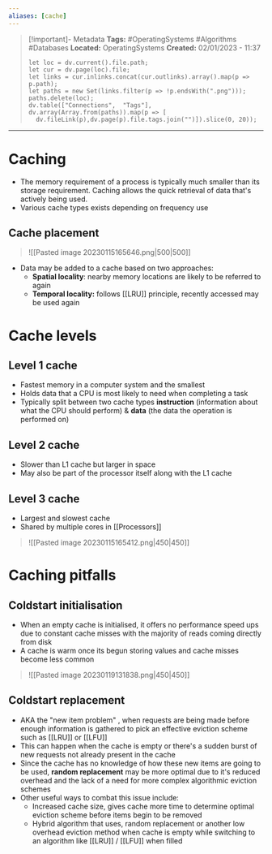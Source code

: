 ```yaml
---
aliases: [cache]
---
```


> [!important]- Metadata
> **Tags:** #OperatingSystems #Algorithms #Databases
> **Located:** OperatingSystems
> **Created:** 02/01/2023 - 11:37
> ```dataviewjs
>let loc = dv.current().file.path;
>let cur = dv.page(loc).file;
>let links = cur.inlinks.concat(cur.outlinks).array().map(p => p.path);
>let paths = new Set(links.filter(p => !p.endsWith(".png")));
>paths.delete(loc);
>dv.table(["Connections",  "Tags"], dv.array(Array.from(paths)).map(p => [
>   dv.fileLink(p),dv.page(p).file.tags.join("")]).slice(0, 20));
> ```

___
# Caching
- The memory requirement of a process is typically much smaller than its storage requirement. Caching allows the quick retrieval of data that's actively being used. 
- Various cache types exists depending on frequency use

## Cache placement

> ![[Pasted image 20230115165646.png|500|500]]

- Data may be added to a cache based on two approaches:
	- **Spatial locality**:  nearby memory locations are likely to be referred to again 
	- **Temporal locality:** follows [[LRU]] principle, recently accessed may be used again

# Cache levels
## Level 1 cache
- Fastest memory in a computer system and the smallest 
- Holds data that a CPU is most likely to need when completing a task 
- Typically split between two cache types **instruction** (information about what the CPU should perform) & **data** (the data the operation is performed on)

## Level 2 cache
- Slower than L1 cache but larger in space 
- May also be part of the processor itself along with the L1 cache 

## Level 3 cache
- Largest and slowest cache 
- Shared by multiple cores in [[Processors]]

> ![[Pasted image 20230115165412.png|450|450]]

# Caching pitfalls
## Coldstart initialisation
- When an empty cache is initialised, it offers no performance speed ups due to constant cache misses with the majority of reads coming directly from disk 
- A cache is warm once its begun storing values and cache misses become less common

> ![[Pasted image 20230119131838.png|450|450]]

## Coldstart replacement
- AKA the "new item problem" ,  when requests are being made before enough information is gathered to pick an effective eviction scheme such as [[LRU]] or [[LFU]] 
- This can happen when the cache is empty or there's a sudden burst of new requests not already present in the cache 
- Since the cache has no knowledge of how these new items are going to be used, **random replacement** may be more optimal due to it's reduced overhead and the lack of a need for more complex algorithmic eviction schemes
- Other useful ways to combat this issue include:
	- Increased cache size, gives cache more time to determine optimal eviction scheme before items begin to be removed
	- Hybrid algorithm that uses, random replacement or another low overhead eviction method when cache is empty while switching to an algorithm like [[LRU]] / [[LFU]] when filled
